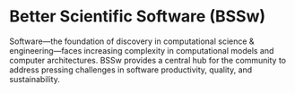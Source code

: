 # Better Scientific Software (BSSw)

Software—the foundation of discovery in computational science & engineering—faces increasing complexity in computational models and computer architectures. BSSw provides a central hub for the community to address pressing challenges in software productivity, quality, and sustainability.

<!---
Slide1 L: blog_posts/the-rse-hpc-2020-workshop-creating-community-building-careers-addressing-challenges
Slide1 R: images/raw/master/rse-hpe-hero.png
Slide2 L: blog_posts/bloodsuckers-banshees-and-brains-a-bestiary-of-scary-software-projects-and-how-to-banish-them
Slide2 R: images/raw/master/Blog_1019_Hero_1136x432.png
Slide3 L: events/sc20-software-related-events
Slide3 R: items/software-and-workflow-development
Slide4 L: items/scientific-software-bloggers-worth-following
Slide5 R: events/software-sustainability-institute-fellowship-programme-2021
Slide5 L: blog_posts/testing-non-deterministic-research-software
Slide5 R: images/raw/master/Blog_0820_Testing.png
--->


<!---
LCM: Saving for use again later

Slide1 Left: blog_posts/scientific-software-projects-and-their-communities
Slide 1 Right: items/resources-for-maximizing-remote-working
Slide2 Left: blog_posts/cleaning-your-work-surfaces-one-way-to-help-flatten-the-curve
Slide2 Right: images/raw/master/Blog_0320_COVID19.png
Slide3 Left: blog_posts/spreading-ideas-about-better-scientific-software
Slide3 Right: images/raw/master/Blog_0225_Computational.jpg
Slide4 Left: blog_posts/productivity-and-sustainability-improvement-planning-psip
Slide4 Right: images/raw/master/Blog_0120_PSIP_logo.png
Slide5 Left: items/finalizing-your-julia-package
Slide5 Right: events/webinar-best-practices-for-using-proxy-applications-as-benchmarks
--->

<!---
[Site Overview](SiteOverview.md)

[Communities Overview](CommunitiesOverview.md)

[Intro to CSE](IntroToCse.md)

[Intro to HPC](IntroToHpc.md)

--->
